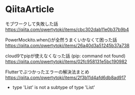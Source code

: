 # QiitaArticle

モブワークして失敗した話
https://qiita.com/qwertytoki/items/cbc302dab11e0b37b9b4

PowerMockito.when()が全然うまくいかなくて困った話
https://qiita.com/qwertytoki/items/26a40d3a51245b37a738

cloud9でpipが使えなくなった話 (pip: command not found)
https://qiita.com/qwertytoki/items/02fc958131e5bc190982

Flutterでぶつかったエラーの解決法まとめ
https://qiita.com/qwertytoki/items/2f3b11d4afd6db8ad917
   * type 'List<dynamic>' is not a subtype of type 'List<String>'
